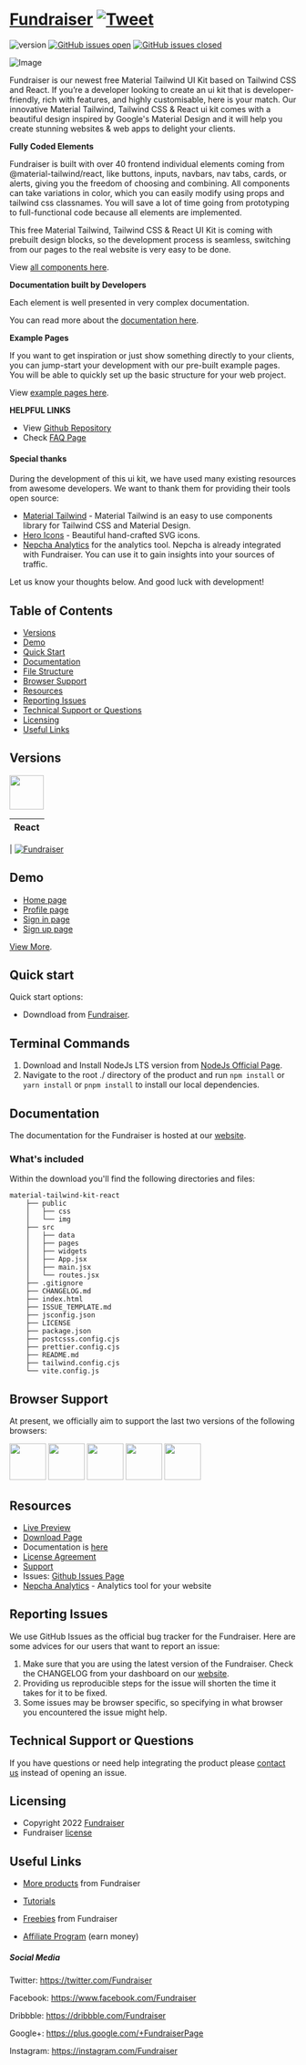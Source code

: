 # [Fundraiser](http://demos.Fundraiser.com/material-tailwind-kit-react/#/?ref=readme-mtkr) [![Tweet](https://img.shields.io/twitter/url/http/shields.io.svg?style=social&logo=twitter)](https://twitter.com/intent/tweet?url=https://www.Fundraiser.com/product/material-tailwind-kit-react&text=Check%20Material%20Tailwind%20Kit%20React%20made%20by%20@Fundraiser%20#webdesign%20#kit%20#materialdesign%20#react%20#materialtailwind%20#tailwindcss%20https://www.Fundraiser.com/product/material-tailwind-kit-react)

![version](https://img.shields.io/badge/version-2.0.0-blue.svg) [![GitHub issues open](https://img.shields.io/github/issues/Fundraiser/material-tailwind-kit-react.svg)](https://github.com/Fundraiser/material-tailwind-kit-react/issues?q=is%3Aopen+is%3Aissue) [![GitHub issues closed](https://img.shields.io/github/issues-closed-raw/Fundraiser/material-tailwind-kit-react.svg)](https://github.com/Fundraiser/material-tailwind-kit-react/issues?q=is%3Aissue+is%3Aclosed)

![Image](https://s3.amazonaws.com/Fundraiser_bucket/products/486/original/material-tailwind-kit-react.jpg)

Fundraiser is our newest free Material Tailwind UI Kit based on Tailwind CSS and React. If you’re a developer looking to create an ui kit that is developer-friendly, rich with features, and highly customisable, here is your match. Our innovative Material Tailwind, Tailwind CSS & React ui kit comes with a beautiful design inspired by Google's Material Design and it will help you create stunning websites & web apps to delight your clients.

**Fully Coded Elements**

Fundraiser is built with over 40 frontend individual elements coming from @material-tailwind/react, like buttons, inputs, navbars, nav tabs, cards, or alerts, giving you the freedom of choosing and combining. All components can take variations in color, which you can easily modify using props and tailwind css classnames. You will save a lot of time going from prototyping to full-functional code because all elements are implemented.

This free Material Tailwind, Tailwind CSS & React UI Kit is coming with prebuilt design blocks, so the development process is seamless, switching from our pages to the real website is very easy to be done.

View [all components here](https://www.material-tailwind.com/docs/react/button).

**Documentation built by Developers**

Each element is well presented in very complex documentation.

You can read more about the [documentation here](https://www.material-tailwind.com/docs/react/installation).

**Example Pages**

If you want to get inspiration or just show something directly to your clients, you can jump-start your development with our pre-built example pages. You will be able to quickly set up the basic structure for your web project.

View [example pages here](https://demos.Fundraiser.com/material-tailwind-kit-react/#/home).

**HELPFUL LINKS**

- View [Github Repository](https://github.com/Fundraiser/material-tailwind-kit-react)
- Check [FAQ Page](https://www.Fundraiser.com/faq)

#### Special thanks

During the development of this ui kit, we have used many existing resources from awesome developers. We want to thank them for providing their tools open source:

- [Material Tailwind](https://material-tailwind.com/) - Material Tailwind is an easy to use components library for Tailwind CSS and Material Design.
- [Hero Icons](https://heroicons.com/) - Beautiful hand-crafted SVG icons.
- [Nepcha Analytics](https://nepcha.com?ref=readme) for the analytics tool. Nepcha is already integrated with Fundraiser. You can use it to gain insights into your sources of traffic.

Let us know your thoughts below. And good luck with development!

## Table of Contents

- [Versions](#versions)
- [Demo](#demo)
- [Quick Start](#quick-start)
- [Documentation](#documentation)
- [File Structure](#file-structure)
- [Browser Support](#browser-support)
- [Resources](#resources)
- [Reporting Issues](#reporting-issues)
- [Technical Support or Questions](#technical-support-or-questions)
- [Licensing](#licensing)
- [Useful Links](#useful-links)

## Versions

[<img src="https://raw.githubusercontent.com/Fundraiser/public-assets/master/logos/react-logo.jpg?raw=true" width="60" height="60" />](https://www.Fundraiser.com/product/material-tailwind-kit-react?ref=readme-mtkr)

| React |
| ----- |

| [![Fundraiser](https://s3.amazonaws.com/Fundraiser_bucket/products/486/thumb/material-tailwind-kit-react.jpg)](http://demos.Fundraiser.com/material-tailwind-kit-react/#/?ref=readme-mtkr)

## Demo

- [Home page](https://demos.Fundraiser.com/material-tailwind-kit-react/#/home?ref=readme-mtkr)
- [Profile page](https://demos.Fundraiser.com/material-tailwind-kit-react/#/profile?ref=readme-mtkr)
- [Sign in page](https://demos.Fundraiser.com/material-tailwind-kit-react/#/sign-in?ref=readme-mtkr)
- [Sign up page](https://demos.Fundraiser.com/material-tailwind-kit-react/#/sign-up?ref=readme-mtkr)

[View More](https://demos.Fundraiser.com/material-tailwind-kit-react/#/?ref=readme-mtkr).

## Quick start

Quick start options:

- Downdload from [Fundraiser](https://www.Fundraiser.com/product/material-tailwind-kit-react?ref=readme-mtkr).

## Terminal Commands

1. Download and Install NodeJs LTS version from [NodeJs Official Page](https://nodejs.org/en/download/).
2. Navigate to the root ./ directory of the product and run `npm install` or `yarn install` or `pnpm install` to install our local dependencies.

## Documentation

The documentation for the Fundraiser is hosted at our [website](https://material-tailwind.com/?ref=readme-mtkr).

### What's included

Within the download you'll find the following directories and files:

```
material-tailwind-kit-react
    ├── public
    │   ├── css
    │   └── img
    ├── src
    │   ├── data
    │   ├── pages
    │   ├── widgets
    │   ├── App.jsx
    │   ├── main.jsx
    │   └── routes.jsx
    ├── .gitignore
    ├── CHANGELOG.md
    ├── index.html
    ├── ISSUE_TEMPLATE.md
    ├── jsconfig.json
    ├── LICENSE
    ├── package.json
    ├── postcsss.config.cjs
    ├── prettier.config.cjs
    ├── README.md
    ├── tailwind.config.cjs
    └── vite.config.js
```

## Browser Support

At present, we officially aim to support the last two versions of the following browsers:

<img src="https://s3.amazonaws.com/Fundraiser_bucket/github/browser/chrome.png" width="64" height="64"> <img src="https://s3.amazonaws.com/Fundraiser_bucket/github/browser/firefox.png" width="64" height="64"> <img src="https://s3.amazonaws.com/Fundraiser_bucket/github/browser/edge.png" width="64" height="64"> <img src="https://s3.amazonaws.com/Fundraiser_bucket/github/browser/safari.png" width="64" height="64"> <img src="https://s3.amazonaws.com/Fundraiser_bucket/github/browser/opera.png" width="64" height="64">

## Resources

- [Live Preview](https://demos.Fundraiser.com/material-tailwind-kit-react/#/home?ref=readme-mtkr)
- [Download Page](https://www.Fundraiser.com/product/material-tailwind-kit-react?ref=readme-mtkr)
- Documentation is [here](https://material-tailwind.com/?ref=readme-mtkr)
- [License Agreement](https://www.Fundraiser.com/license?ref=readme-mtkr)
- [Support](https://www.Fundraiser.com/contact-us?ref=readme-mtkr)
- Issues: [Github Issues Page](https://github.com/Fundraiser/material-tailwind-kit-react/issues)
- [Nepcha Analytics](https://nepcha.com?ref=readme) - Analytics tool for your website

## Reporting Issues

We use GitHub Issues as the official bug tracker for the Fundraiser. Here are some advices for our users that want to report an issue:

1. Make sure that you are using the latest version of the Fundraiser. Check the CHANGELOG from your dashboard on our [website](https://www.Fundraiser.com/product/material-tailwind-kit-react?ref=readme-mtkr).
2. Providing us reproducible steps for the issue will shorten the time it takes for it to be fixed.
3. Some issues may be browser specific, so specifying in what browser you encountered the issue might help.

## Technical Support or Questions

If you have questions or need help integrating the product please [contact us](https://www.Fundraiser.com/contact-us?ref=readme-mtkr) instead of opening an issue.

## Licensing

- Copyright 2022 [Fundraiser](https://www.Fundraiser.com?ref=readme-mtkr)
- Fundraiser [license](https://www.Fundraiser.com/license?ref=readme-mtkr)

## Useful Links

- [More products](https://www.Fundraiser.com/templates?ref=readme-mtkr) from Fundraiser

- [Tutorials](https://www.youtube.com/channel/UCVyTG4sCw-rOvB9oHkzZD1w)

- [Freebies](https://www.Fundraiser.com/bootstrap-themes/free?ref=readme-mtkr) from Fundraiser

- [Affiliate Program](https://www.Fundraiser.com/affiliates/new?ref=readme-mtkr) (earn money)

##### Social Media

Twitter: <https://twitter.com/Fundraiser>

Facebook: <https://www.facebook.com/Fundraiser>

Dribbble: <https://dribbble.com/Fundraiser>

Google+: <https://plus.google.com/+FundraiserPage>

Instagram: <https://instagram.com/Fundraiser>
